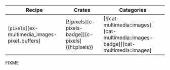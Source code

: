 | Recipe | Crates | Categories |
|--------|--------|------------|
| [`pixels`][ex-multimedia_images-pixel_buffers] | [![pixels][c-pixels-badge]][c-pixels]{{hi:pixels}} | [![cat-multimedia::images][cat-multimedia::images-badge]][cat-multimedia::images] |

<div class="hidden">
FIXME
</div>
